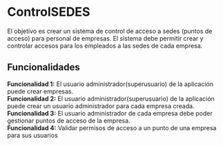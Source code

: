 # ControlSEDES
El objetivo es crear un sistema de control de acceso a sedes (puntos de acceso) para personal de empresas. El sistema debe permitir crear y controlar accesos para los empleados a las sedes de
cada empresa.

## Funcionalidades
**Funcionalidad 1:** El usuario administrador(superusuario) de la aplicación puede crear empresas.  
**Funcionalidad 2:** El usuario administrador(superusuario) de la aplicación puede crear un usuario administrador para cada empresa creada.  
**Funcionalidad 3:** El usuario administrador de cada empresa debe poder gestionar puntos de acceso de la empresa.  
**Funcionalidad 4:** Validar permisos de acceso a un punto de una empresa para sus usuarios  
